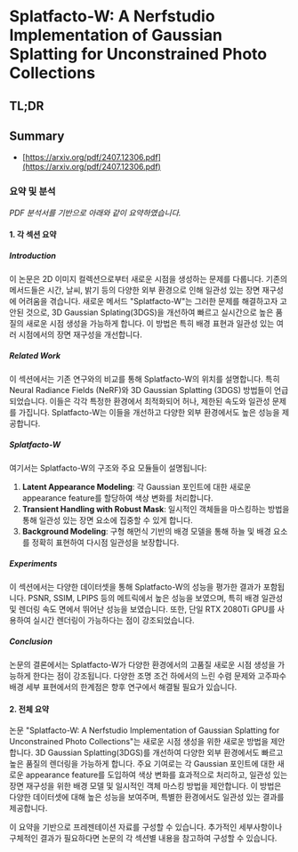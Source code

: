 # Splatfacto-W: A Nerfstudio Implementation of Gaussian Splatting for Unconstrained Photo Collections
## TL;DR
## Summary
- [https://arxiv.org/pdf/2407.12306.pdf](https://arxiv.org/pdf/2407.12306.pdf)

### 요약 및 분석
*PDF 분석서를 기반으로 아래와 같이 요약하였습니다.*

#### 1. 각 섹션 요약

##### Introduction
이 논문은 2D 이미지 컬렉션으로부터 새로운 시점을 생성하는 문제를 다룹니다. 기존의 메서드들은 시간, 날씨, 밝기 등의 다양한 외부 환경으로 인해 일관성 있는 장면 재구성에 어려움을 겪습니다. 새로운 메서드 "Splatfacto-W"는 그러한 문제를 해결하고자 고안된 것으로, 3D Gaussian Splating(3DGS)을 개선하여 빠르고 실시간으로 높은 품질의 새로운 시점 생성을 가능하게 합니다. 이 방법은 특히 배경 표현과 일관성 있는 여러 시점에서의 장면 재구성을 개선합니다.

##### Related Work
이 섹션에서는 기존 연구와의 비교를 통해 Splatfacto-W의 위치를 설명합니다. 특히 Neural Radiance Fields (NeRF)와 3D Gaussian Splatting (3DGS) 방법들이 언급되었습니다. 이들은 각각 특정한 환경에서 최적화되어 허나, 제한된 속도와 일관성 문제를 가집니다. Splatfacto-W는 이들을 개선하고 다양한 외부 환경에서도 높은 성능을 제공합니다.

##### Splatfacto-W
여기서는 Splatfacto-W의 구조와 주요 모듈들이 설명됩니다:
1. **Latent Appearance Modeling**: 각 Gaussian 포인트에 대한 새로운 appearance feature를 할당하여 색상 변화를 처리합니다.
2. **Transient Handling with Robust Mask**: 일시적인 객체들을 마스킹하는 방법을 통해 일관성 있는 장면 요소에 집중할 수 있게 합니다.
3. **Background Modeling**: 구형 해먼식 기반의 배경 모델을 통해 하늘 및 배경 요소를 정확히 표현하여 다시점 일관성을 보장합니다.

##### Experiments
이 섹션에서는 다양한 데이터셋을 통해 Splatfacto-W의 성능을 평가한 결과가 포함됩니다. PSNR, SSIM, LPIPS 등의 메트릭에서 높은 성능을 보였으며, 특히 배경 일관성 및 렌더링 속도 면에서 뛰어난 성능을 보였습니다. 또한, 단일 RTX 2080Ti GPU를 사용하여 실시간 렌더링이 가능하다는 점이 강조되었습니다.

##### Conclusion
논문의 결론에서는 Splatfacto-W가 다양한 환경에서의 고품질 새로운 시점 생성을 가능하게 한다는 점이 강조됩니다. 다양한 조명 조건 하에서의 느린 수렴 문제와 고주파수 배경 세부 표현에서의 한계점은 향후 연구에서 해결될 필요가 있습니다.

#### 2. 전체 요약

논문 "Splatfacto-W: A Nerfstudio Implementation of Gaussian Splatting for Unconstrained Photo Collections"는 새로운 시점 생성을 위한 새로운 방법을 제안합니다. 3D Gaussian Splatting(3DGS)를 개선하여 다양한 외부 환경에서도 빠르고 높은 품질의 렌더링을 가능하게 합니다. 주요 기여로는 각 Gaussian 포인트에 대한 새로운 appearance feature를 도입하여 색상 변화를 효과적으로 처리하고, 일관성 있는 장면 재구성을 위한 배경 모델 및 일시적인 객체 마스킹 방법을 제안합니다. 이 방법은 다양한 데이터셋에 대해 높은 성능을 보여주며, 특별한 환경에서도 일관성 있는 결과를 제공합니다.

이 요약을 기반으로 프레젠테이션 자료를 구성할 수 있습니다. 추가적인 세부사항이나 구체적인 결과가 필요하다면 논문의 각 섹션별 내용을 참고하여 구성할 수 있습니다.

      